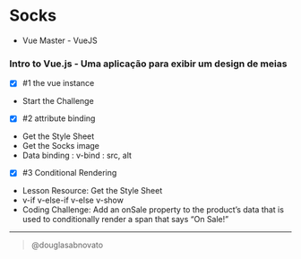 # Socks
- Vue Master - VueJS

### Intro to Vue.js - Uma aplicação para exibir um design de meias

- [x] #1 the vue instance
- Start the Challenge

- [x] #2 attribute binding 
- Get the Style Sheet
- Get the Socks image 
- Data binding : v-bind : src, alt  

- [x] #3 Conditional Rendering 
- Lesson Resource: Get the Style Sheet
- v-if v-else-if v-else v-show
- Coding Challenge: Add an onSale property to the product’s data that is used to conditionally render a span that says “On Sale!”

---

> @douglasabnovato